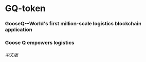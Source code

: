 # GQ-token
### GooseQ--World's first million-scale logistics blockchain application
### Goose Q empowers logistics
###### [中文版](./README_cn.md)
